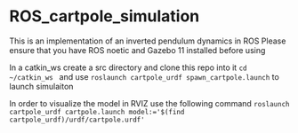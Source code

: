 # ROS_cartpole_simulation

This is an implementation of an inverted pendulum dynamics in ROS
Please ensure that you have ROS noetic and Gazebo 11 installed before using


In a catkin_ws create a src directory and clone this repo into it
`cd ~/catkin_ws ` and use ` roslaunch cartpole_urdf spawn_cartpole.launch ` to launch
simulaiton


In order to visualize the model in RVIZ use the following command
`roslaunch cartpole_urdf cartpole.launch model:='$(find cartpole_urdf)/urdf/cartpole.urdf'`
